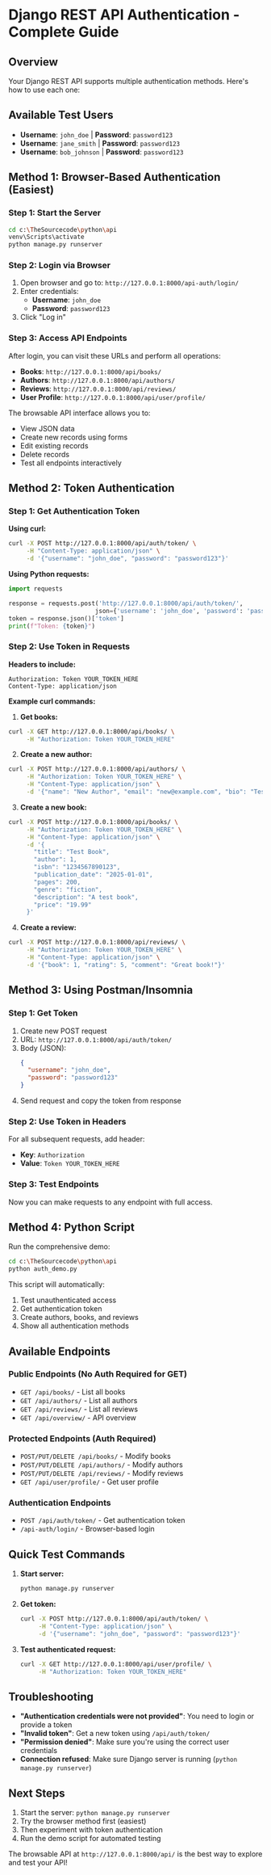 # Django REST API Authentication - Complete Guide

## Overview

Your Django REST API supports multiple authentication methods. Here's how to use each one:

## Available Test Users

- **Username**: `john_doe` | **Password**: `password123`
- **Username**: `jane_smith` | **Password**: `password123`  
- **Username**: `bob_johnson` | **Password**: `password123`

## Method 1: Browser-Based Authentication (Easiest)

### Step 1: Start the Server
```bash
cd c:\TheSourcecode\python\api
venv\Scripts\activate
python manage.py runserver
```

### Step 2: Login via Browser
1. Open browser and go to: `http://127.0.0.1:8000/api-auth/login/`
2. Enter credentials:
   - **Username**: `john_doe`
   - **Password**: `password123`
3. Click "Log in"

### Step 3: Access API Endpoints
After login, you can visit these URLs and perform all operations:

- **Books**: `http://127.0.0.1:8000/api/books/`
- **Authors**: `http://127.0.0.1:8000/api/authors/`
- **Reviews**: `http://127.0.0.1:8000/api/reviews/`
- **User Profile**: `http://127.0.0.1:8000/api/user/profile/`

The browsable API interface allows you to:
- View JSON data
- Create new records using forms
- Edit existing records
- Delete records
- Test all endpoints interactively

## Method 2: Token Authentication

### Step 1: Get Authentication Token

**Using curl:**
```bash
curl -X POST http://127.0.0.1:8000/api/auth/token/ \
     -H "Content-Type: application/json" \
     -d '{"username": "john_doe", "password": "password123"}'
```

**Using Python requests:**
```python
import requests

response = requests.post('http://127.0.0.1:8000/api/auth/token/', 
                        json={'username': 'john_doe', 'password': 'password123'})
token = response.json()['token']
print(f"Token: {token}")
```

### Step 2: Use Token in Requests

**Headers to include:**
```
Authorization: Token YOUR_TOKEN_HERE
Content-Type: application/json
```

**Example curl commands:**

1. **Get books:**
```bash
curl -X GET http://127.0.0.1:8000/api/books/ \
     -H "Authorization: Token YOUR_TOKEN_HERE"
```

2. **Create a new author:**
```bash
curl -X POST http://127.0.0.1:8000/api/authors/ \
     -H "Authorization: Token YOUR_TOKEN_HERE" \
     -H "Content-Type: application/json" \
     -d '{"name": "New Author", "email": "new@example.com", "bio": "Test author"}'
```

3. **Create a new book:**
```bash
curl -X POST http://127.0.0.1:8000/api/books/ \
     -H "Authorization: Token YOUR_TOKEN_HERE" \
     -H "Content-Type: application/json" \
     -d '{
       "title": "Test Book",
       "author": 1,
       "isbn": "1234567890123",
       "publication_date": "2025-01-01",
       "pages": 200,
       "genre": "fiction",
       "description": "A test book",
       "price": "19.99"
     }'
```

4. **Create a review:**
```bash
curl -X POST http://127.0.0.1:8000/api/reviews/ \
     -H "Authorization: Token YOUR_TOKEN_HERE" \
     -H "Content-Type: application/json" \
     -d '{"book": 1, "rating": 5, "comment": "Great book!"}'
```

## Method 3: Using Postman/Insomnia

### Step 1: Get Token
1. Create new POST request
2. URL: `http://127.0.0.1:8000/api/auth/token/`
3. Body (JSON):
   ```json
   {
     "username": "john_doe",
     "password": "password123"
   }
   ```
4. Send request and copy the token from response

### Step 2: Use Token in Headers
For all subsequent requests, add header:
- **Key**: `Authorization`
- **Value**: `Token YOUR_TOKEN_HERE`

### Step 3: Test Endpoints
Now you can make requests to any endpoint with full access.

## Method 4: Python Script

Run the comprehensive demo:

```bash
cd c:\TheSourcecode\python\api
python auth_demo.py
```

This script will automatically:
1. Test unauthenticated access
2. Get authentication token
3. Create authors, books, and reviews
4. Show all authentication methods

## Available Endpoints

### Public Endpoints (No Auth Required for GET)
- `GET /api/books/` - List all books
- `GET /api/authors/` - List all authors  
- `GET /api/reviews/` - List all reviews
- `GET /api/overview/` - API overview

### Protected Endpoints (Auth Required)
- `POST/PUT/DELETE /api/books/` - Modify books
- `POST/PUT/DELETE /api/authors/` - Modify authors
- `POST/PUT/DELETE /api/reviews/` - Modify reviews
- `GET /api/user/profile/` - Get user profile

### Authentication Endpoints
- `POST /api/auth/token/` - Get authentication token
- `/api-auth/login/` - Browser-based login

## Quick Test Commands

1. **Start server:**
   ```bash
   python manage.py runserver
   ```

2. **Get token:**
   ```bash
   curl -X POST http://127.0.0.1:8000/api/auth/token/ \
        -H "Content-Type: application/json" \
        -d '{"username": "john_doe", "password": "password123"}'
   ```

3. **Test authenticated request:**
   ```bash
   curl -X GET http://127.0.0.1:8000/api/user/profile/ \
        -H "Authorization: Token YOUR_TOKEN_HERE"
   ```

## Troubleshooting

- **"Authentication credentials were not provided"**: You need to login or provide a token
- **"Invalid token"**: Get a new token using `/api/auth/token/`
- **"Permission denied"**: Make sure you're using the correct user credentials
- **Connection refused**: Make sure Django server is running (`python manage.py runserver`)

## Next Steps

1. Start the server: `python manage.py runserver`
2. Try the browser method first (easiest)
3. Then experiment with token authentication
4. Run the demo script for automated testing

The browsable API at `http://127.0.0.1:8000/api/` is the best way to explore and test your API!
